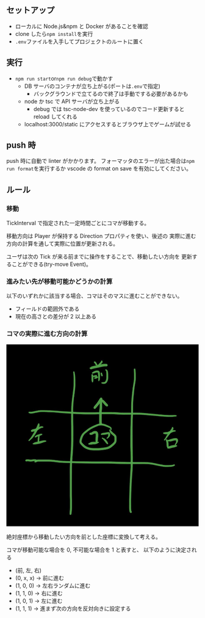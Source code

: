 ## セットアップ

-   ローカルに Node.js&npm と Docker があることを確認
-   clone したら`npm install`を実行
-   `.env`ファイルを入手してプロジェクトのルートに置く

## 実行

-   `npm run start`or`npm run debug`で動かす
    -   DB サーバのコンテナが立ち上がる(ポートは`.env`で指定)
        -   バックグラウンドで立てるので終了は手動でする必要があるかも
    -   node か tsc で API サーバが立ち上がる
        -   debug では tsc-node-dev を使っているのでコード更新すると reload してくれる
    -   localhost:3000/static にアクセスするとブラウザ上でゲームが試せる

## push 時

push 時に自動で linter がかかります。
フォーマッタのエラーが出た場合は`npm run format`を実行するか
vscode の format on save を有効にしてください。

## ルール

### 移動

TickInterval で指定された一定時間ごとにコマが移動する。

移動方向は Player が保持する Direction プロパティを使い、後述の
実際に進む方向の計算を通して実際に位置が更新される。

ユーザは次の Tick が来る前までに操作をすることで、移動したい方向を
更新することができる(try-move Event)。

### 進みたい先が移動可能かどうかの計算

以下のいずれかに該当する場合、コマはそのマスに進むことができない。

-   フィールドの範囲外である
-   現在の高さとの差分が 2 以上ある

### コマの実際に進む方向の計算

![移動図](image/IMG_0310.jpg)

絶対座標から移動したい方向を前とした座標に変換して考える。

コマが移動可能な場合を 0, 不可能な場合を 1 と表すと、
以下のように決定される

-   (前, 左, 右)
-   (0, x, x) -> 前に進む
-   (1, 0, 0) -> 左右ランダムに進む
-   (1, 1, 0) -> 右に進む
-   (1, 0, 1) -> 左に進む
-   (1, 1, 1) -> 進まず次の方向を反対向きに設定する
